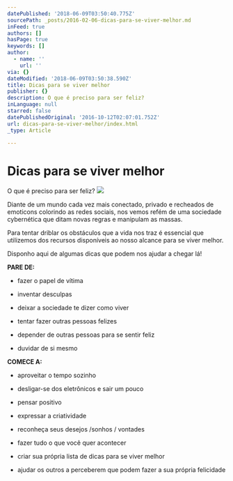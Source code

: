 ```yaml
---
datePublished: '2018-06-09T03:50:40.775Z'
sourcePath: _posts/2016-02-06-dicas-para-se-viver-melhor.md
inFeed: true
authors: []
hasPage: true
keywords: []
author:
  - name: ''
    url: ''
via: {}
dateModified: '2018-06-09T03:50:38.590Z'
title: Dicas para se viver melhor
publisher: {}
description: O que é preciso para ser feliz?
inLanguage: null
starred: false
datePublishedOriginal: '2016-10-12T02:07:01.752Z'
url: dicas-para-se-viver-melhor/index.html
_type: Article

---
```

# Dicas para se viver melhor

O que é preciso para ser feliz?
![](https://s3-us-west-2.amazonaws.com/the-grid-img/p/242c1e4b53f69089b9827847acc44b8980f636fc.png)

Diante de um mundo cada vez mais conectado, privado e recheados de emoticons colorindo as redes sociais, nos vemos refém de uma sociedade cybernética que ditam novas regras e manipulam as massas.

Para tentar driblar os obstáculos que a vida nos traz é essencial que utilizemos dos recursos disponíveis ao nosso alcance para se viver melhor.

Disponho aqui de algumas dicas que podem nos ajudar a chegar lá!

**PARE DE:**

* fazer o papel de vítima

* inventar desculpas

* deixar a sociedade te dizer como viver

* tentar fazer outras pessoas felizes

* depender de outras pessoas para se sentir feliz

* duvidar de si mesmo

**COMECE A:**

* aproveitar o tempo sozinho

* desligar-se dos eletrônicos e sair um pouco

* pensar positivo

* expressar a criatividade

* reconheça seus desejos /sonhos / vontades

* fazer tudo o que você quer acontecer

* criar sua própria lista de dicas para se viver melhor
* ajudar os outros a perceberem que podem fazer a sua própria felicidade